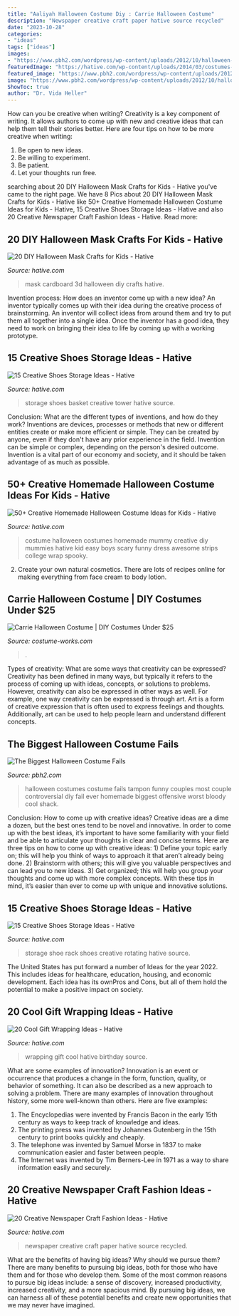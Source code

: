 ```yaml
---
title: "Aaliyah Halloween Costume Diy : Carrie Halloween Costume"
description: "Newspaper creative craft paper hative source recycled"
date: "2023-10-28"
categories:
- "ideas"
tags: ["ideas"]
images:
- "https://www.pbh2.com/wordpress/wp-content/uploads/2012/10/halloween-fails-tampon.jpg"
featuredImage: "https://hative.com/wp-content/uploads/2014/03/costumes-for-kids/37-little-mummies-kid-costume.jpg"
featured_image: "https://www.pbh2.com/wordpress/wp-content/uploads/2012/10/halloween-fails-tampon.jpg"
image: "https://www.pbh2.com/wordpress/wp-content/uploads/2012/10/halloween-fails-tampon.jpg"
ShowToc: true
author: "Dr. Vida Heller"
---
```



How can you be creative when writing?
Creativity is a key component of writing. It allows authors to come up with new and creative ideas that can help them tell their stories better. Here are four tips on how to be more creative when writing:
1. Be open to new ideas.
2. Be willing to experiment.
3. Be patient.
4. Let your thoughts run free.

	

		
searching about 20 DIY Halloween Mask Crafts for Kids - Hative you've came to the right page. We have 8 Pics about 20 DIY Halloween Mask Crafts for Kids - Hative like 50+ Creative Homemade Halloween Costume Ideas for Kids - Hative, 15 Creative Shoes Storage Ideas - Hative and also 20 Creative Newspaper Craft Fashion Ideas - Hative. Read more:
		
    
## 20 DIY Halloween Mask Crafts For Kids - Hative

<img loading=lazy src="https://hative.com/wp-content/uploads/2014/10/diy-halloween-mask-crafts/5-3d-cardboard-mask.jpg" onerror="this.onerror=null;this.src='https://tse2.mm.bing.net/th?id=OIP.Wjr2fMJWrAHL6Jj9uzrdggHaLG&amp;pid=15.1';" alt="20 DIY Halloween Mask Crafts for Kids - Hative">

_Source: hative.com_

>mask cardboard 3d halloween diy crafts hative. 

	

Invention process: How does an inventor come up with a new idea?
An inventor typically comes up with their idea during the creative process of brainstorming. An inventor will collect ideas from around them and try to put them all together into a single idea. Once the inventor has a good idea, they need to work on bringing their idea to life by coming up with a working prototype.

    
## 15 Creative Shoes Storage Ideas - Hative

<img loading=lazy src="https://hative.com/wp-content/uploads/2014/11/shoes-storage-ideas/1-basket-tower.jpg" onerror="this.onerror=null;this.src='https://tse4.mm.bing.net/th?id=OIP.uU5c6ns-NfJAxeGb-bZqsAHaJ4&amp;pid=15.1';" alt="15 Creative Shoes Storage Ideas - Hative">

_Source: hative.com_

>storage shoes basket creative tower hative source. 

	

Conclusion: What are the different types of inventions, and how do they work?
Inventions are devices, processes or methods that new or different entities create or make more efficient or simple. They can be created by anyone, even if they don't have any prior experience in the field. Invention can be simple or complex, depending on the person's desired outcome. Invention is a vital part of our economy and society, and it should be taken advantage of as much as possible.

    
## 50+ Creative Homemade Halloween Costume Ideas For Kids - Hative

<img loading=lazy src="https://hative.com/wp-content/uploads/2014/03/costumes-for-kids/37-little-mummies-kid-costume.jpg" onerror="this.onerror=null;this.src='https://tse3.mm.bing.net/th?id=OIP.38iHObS9sCB6fFogwRzqrgHaJ4&amp;pid=15.1';" alt="50+ Creative Homemade Halloween Costume Ideas for Kids - Hative">

_Source: hative.com_

>costume halloween costumes homemade mummy creative diy mummies hative kid easy boys scary funny dress awesome strips college wrap spooky. 

	

2. Create your own natural cosmetics. There are lots of recipes online for making everything from face cream to body lotion.

    
## Carrie Halloween Costume | DIY Costumes Under $25

<img loading=lazy src="https://photos.costume-works.com/full/carrie.jpg" onerror="this.onerror=null;this.src='https://tse2.mm.bing.net/th?id=OIP.whxzxK3E7BZHV9REiN6szAHaJ3&amp;pid=15.1';" alt="Carrie Halloween Costume | DIY Costumes Under $25">

_Source: costume-works.com_

>. 

	

Types of creativity: What are some ways that creativity can be expressed?
Creativity has been defined in many ways, but typically it refers to the process of coming up with ideas, concepts, or solutions to problems. However, creativity can also be expressed in other ways as well. For example, one way creativity can be expressed is through art. Art is a form of creative expression that is often used to express feelings and thoughts. Additionally, art can be used to help people learn and understand different concepts.

    
## The Biggest Halloween Costume Fails

<img loading=lazy src="https://www.pbh2.com/wordpress/wp-content/uploads/2012/10/halloween-fails-tampon.jpg" onerror="this.onerror=null;this.src='https://tse1.mm.bing.net/th?id=OIP.VZ6ZXLmla3P6fNczFy0LeAHaJ3&amp;pid=15.1';" alt="The Biggest Halloween Costume Fails">

_Source: pbh2.com_

>halloween costumes costume fails tampon funny couples most couple controversial diy fail ever homemade biggest offensive worst bloody cool shack. 

	

Conclusion: How to come up with creative ideas?
Creative ideas are a dime a dozen, but the best ones tend to be novel and innovative. In order to come up with the best ideas, it’s important to have some familiarity with your field and be able to articulate your thoughts in clear and concise terms. Here are three tips on how to come up with creative ideas: 1) Define your topic early on; this will help you think of ways to approach it that aren’t already being done. 2) Brainstorm with others; this will give you valuable perspectives and can lead you to new ideas. 3) Get organized; this will help you group your thoughts and come up with more complex concepts. With these tips in mind, it’s easier than ever to come up with unique and innovative solutions.

    
## 15 Creative Shoes Storage Ideas - Hative

<img loading=lazy src="https://hative.com/wp-content/uploads/2014/11/shoes-storage-ideas/11-rotating-shoe-rack.jpg" onerror="this.onerror=null;this.src='https://tse3.mm.bing.net/th?id=OIP.YkMkxUpJK5RKBZ2a3OEgBwHaMZ&amp;pid=15.1';" alt="15 Creative Shoes Storage Ideas - Hative">

_Source: hative.com_

>storage shoe rack shoes creative rotating hative source. 

	

The United States has put forward a number of Ideas for the year 2022. This includes ideas for healthcare, education, housing, and economic development. Each idea has its ownPros and Cons, but all of them hold the potential to make a positive impact on society.

    
## 20 Cool Gift Wrapping Ideas - Hative

<img loading=lazy src="https://hative.com/wp-content/uploads/2014/10/gift-wrapping-ideas/3-cool-gift-wrapping-ideas.jpg" onerror="this.onerror=null;this.src='https://tse2.mm.bing.net/th?id=OIP.IumchR58nq-vAcfGyDOSDAHaJ4&amp;pid=15.1';" alt="20 Cool Gift Wrapping Ideas - Hative">

_Source: hative.com_

>wrapping gift cool hative birthday source. 

	

What are some examples of innovation?
Innovation is an event or occurrence that produces a change in the form, function, quality, or behavior of something. It can also be described as a new approach to solving a problem. There are many examples of innovation throughout history, some more well-known than others. Here are five examples:
1. The Encyclopedias were invented by Francis Bacon in the early 15th century as ways to keep track of knowledge and ideas.
2. The printing press was invented by Johannes Gutenberg in the 15th century to print books quickly and cheaply.
3. The telephone was invented by Samuel Morse in 1837 to make communication easier and faster between people. 
4. The Internet was invented by Tim Berners-Lee in 1971 as a way to share information easily and securely. 

    
## 20 Creative Newspaper Craft Fashion Ideas - Hative

<img loading=lazy src="https://hative.com/wp-content/uploads/2014/10/newspaper-craft-fashion-ideas/14-creative-newspaper-craft-fashion-ideas.jpg" onerror="this.onerror=null;this.src='https://tse4.mm.bing.net/th?id=OIP.LGUML7UIRXT0iilHjTsgxQHaLH&amp;pid=15.1';" alt="20 Creative Newspaper Craft Fashion Ideas - Hative">

_Source: hative.com_

>newspaper creative craft paper hative source recycled. 

	

What are the benefits of having big ideas? Why should we pursue them?
There are many benefits to pursuing big ideas, both for those who have them and for those who develop them. Some of the most common reasons to pursue big ideas include: a sense of discovery, increased productivity, increased creativity, and a more spacious mind. By pursuing big ideas, we can harness all of these potential benefits and create new opportunities that we may never have imagined.


